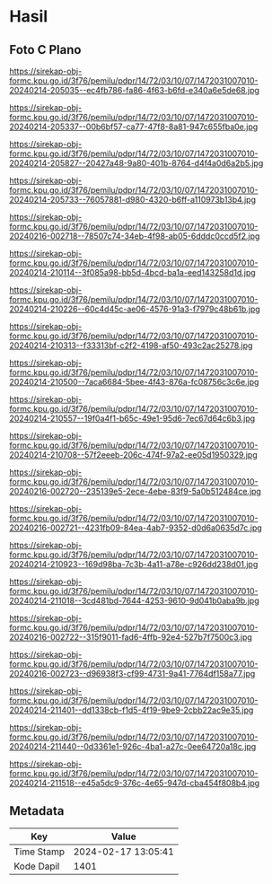 # Hasil

## Foto C Plano

https://sirekap-obj-formc.kpu.go.id/3f76/pemilu/pdpr/14/72/03/10/07/1472031007010-20240214-205035--ec4fb786-fa86-4f63-b6fd-e340a6e5de68.jpg

https://sirekap-obj-formc.kpu.go.id/3f76/pemilu/pdpr/14/72/03/10/07/1472031007010-20240214-205337--00b6bf57-ca77-47f8-8a81-947c655fba0e.jpg

https://sirekap-obj-formc.kpu.go.id/3f76/pemilu/pdpr/14/72/03/10/07/1472031007010-20240214-205827--20427a48-9a80-401b-8764-d4f4a0d6a2b5.jpg

https://sirekap-obj-formc.kpu.go.id/3f76/pemilu/pdpr/14/72/03/10/07/1472031007010-20240214-205733--76057881-d980-4320-b6ff-a110973b13b4.jpg

https://sirekap-obj-formc.kpu.go.id/3f76/pemilu/pdpr/14/72/03/10/07/1472031007010-20240216-002718--78507c74-34eb-4f98-ab05-6dddc0ccd5f2.jpg

https://sirekap-obj-formc.kpu.go.id/3f76/pemilu/pdpr/14/72/03/10/07/1472031007010-20240214-210114--3f085a98-bb5d-4bcd-ba1a-eed143258d1d.jpg

https://sirekap-obj-formc.kpu.go.id/3f76/pemilu/pdpr/14/72/03/10/07/1472031007010-20240214-210226--60c4d45c-ae06-4576-91a3-f7979c48b61b.jpg

https://sirekap-obj-formc.kpu.go.id/3f76/pemilu/pdpr/14/72/03/10/07/1472031007010-20240214-210313--f33313bf-c2f2-4198-af50-493c2ac25278.jpg

https://sirekap-obj-formc.kpu.go.id/3f76/pemilu/pdpr/14/72/03/10/07/1472031007010-20240214-210500--7aca6684-5bee-4f43-876a-fc08756c3c6e.jpg

https://sirekap-obj-formc.kpu.go.id/3f76/pemilu/pdpr/14/72/03/10/07/1472031007010-20240214-210557--19f0a4f1-b65c-49e1-95d6-7ec67d64c6b3.jpg

https://sirekap-obj-formc.kpu.go.id/3f76/pemilu/pdpr/14/72/03/10/07/1472031007010-20240214-210708--57f2eeeb-206c-474f-97a2-ee05d1950329.jpg

https://sirekap-obj-formc.kpu.go.id/3f76/pemilu/pdpr/14/72/03/10/07/1472031007010-20240216-002720--235139e5-2ece-4ebe-83f9-5a0b512484ce.jpg

https://sirekap-obj-formc.kpu.go.id/3f76/pemilu/pdpr/14/72/03/10/07/1472031007010-20240216-002721--4231fb09-84ea-4ab7-9352-d0d6a0635d7c.jpg

https://sirekap-obj-formc.kpu.go.id/3f76/pemilu/pdpr/14/72/03/10/07/1472031007010-20240214-210923--169d98ba-7c3b-4a11-a78e-c926dd238d01.jpg

https://sirekap-obj-formc.kpu.go.id/3f76/pemilu/pdpr/14/72/03/10/07/1472031007010-20240214-211018--3cd481bd-7644-4253-9610-9d041b0aba9b.jpg

https://sirekap-obj-formc.kpu.go.id/3f76/pemilu/pdpr/14/72/03/10/07/1472031007010-20240216-002722--315f9011-fad6-4ffb-92e4-527b7f7500c3.jpg

https://sirekap-obj-formc.kpu.go.id/3f76/pemilu/pdpr/14/72/03/10/07/1472031007010-20240216-002723--d96938f3-cf99-4731-9a41-7764df158a77.jpg

https://sirekap-obj-formc.kpu.go.id/3f76/pemilu/pdpr/14/72/03/10/07/1472031007010-20240214-211401--dd1338cb-f1d5-4f19-9be9-2cbb22ac9e35.jpg

https://sirekap-obj-formc.kpu.go.id/3f76/pemilu/pdpr/14/72/03/10/07/1472031007010-20240214-211440--0d3361e1-926c-4ba1-a27c-0ee64720a18c.jpg

https://sirekap-obj-formc.kpu.go.id/3f76/pemilu/pdpr/14/72/03/10/07/1472031007010-20240214-211518--e45a5dc9-376c-4e65-947d-cba454f808b4.jpg


## Metadata

| Key        | Value               |
| ---------- | ------------------- |
| Time Stamp | 2024-02-17 13:05:41 |
| Kode Dapil | 1401                |



